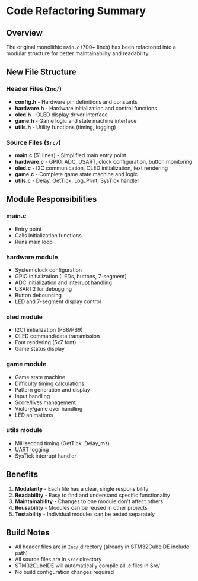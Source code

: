 # Code Refactoring Summary

## Overview
The original monolithic `main.c` (700+ lines) has been refactored into a modular structure for better maintainability and readability.

## New File Structure

### Header Files (`Inc/`)
- **config.h** - Hardware pin definitions and constants
- **hardware.h** - Hardware initialization and control functions
- **oled.h** - OLED display driver interface
- **game.h** - Game logic and state machine interface
- **utils.h** - Utility functions (timing, logging)

### Source Files (`Src/`)
- **main.c** (51 lines) - Simplified main entry point
- **hardware.c** - GPIO, ADC, USART, clock configuration, button monitoring
- **oled.c** - I2C communication, OLED initialization, text rendering
- **game.c** - Complete game state machine and logic
- **utils.c** - Delay, GetTick, Log_Print, SysTick handler

## Module Responsibilities

### main.c
- Entry point
- Calls initialization functions
- Runs main loop

### hardware module
- System clock configuration
- GPIO initialization (LEDs, buttons, 7-segment)
- ADC initialization and interrupt handling
- USART2 for debugging
- Button debouncing
- LED and 7-segment display control

### oled module
- I2C1 initialization (PB8/PB9)
- OLED command/data transmission
- Font rendering (5x7 font)
- Game status display

### game module
- Game state machine
- Difficulty timing calculations
- Pattern generation and display
- Input handling
- Score/lives management
- Victory/game over handling
- LED animations

### utils module
- Millisecond timing (GetTick, Delay_ms)
- UART logging
- SysTick interrupt handler

## Benefits
1. **Modularity** - Each file has a clear, single responsibility
2. **Readability** - Easy to find and understand specific functionality
3. **Maintainability** - Changes to one module don't affect others
4. **Reusability** - Modules can be reused in other projects
5. **Testability** - Individual modules can be tested separately

## Build Notes
- All header files are in `Inc/` directory (already in STM32CubeIDE include path)
- All source files are in `Src/` directory
- STM32CubeIDE will automatically compile all .c files in Src/
- No build configuration changes required
